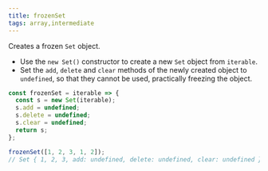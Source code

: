 ```yaml
---
title: frozenSet
tags: array,intermediate
---
```


Creates a frozen `Set` object.

- Use the `new Set()` constructor to create a new `Set` object from `iterable`.
- Set the `add`, `delete` and `clear` methods of the newly created object to `undefined`, so that they cannot be used, practically freezing the object.

```js
const frozenSet = iterable => {
  const s = new Set(iterable);
  s.add = undefined;
  s.delete = undefined;
  s.clear = undefined;
  return s;
};
```

```js
frozenSet([1, 2, 3, 1, 2]); 
// Set { 1, 2, 3, add: undefined, delete: undefined, clear: undefined }
```
